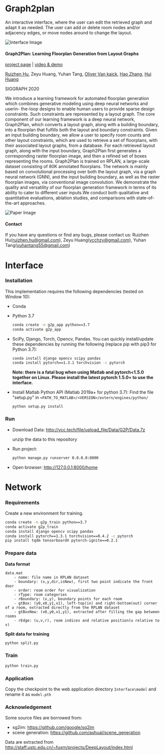 # Graph2plan
An interactive interface, where the user can edit the retrieved graph and adapt it as needed. The user can add or delete room nodes and/or adjacency edges, or move nodes around to change the layout.

![Interface Image](https://github.com/HanHan55/Graph2plan/raw/master/Interface/Img/interface.jpg)

#### Graph2Plan: Learning Floorplan Generation from Layout Graphs
[project page](https://vcc.tech/research/2020/Graph2Plan) | [video & demo](https://vcc.tech/file/upload_file//image/research/att202005081043/Graph2Plan.mp4)   

[Ruizhen Hu](http://csse.szu.edu.cn/staff/ruizhenhu/), Zeyu Huang, Yuhan Tang, [Oliver Van kaick](http://people.scs.carleton.ca/~olivervankaick/index.html), [Hao Zhang](http://www.cs.sfu.ca/~haoz/), [Hui Huang](http://vcc.szu.edu.cn/index-2.html)

SIGGRAPH 2020

We introduce a learning framework for automated floorplan generation which combines generative modeling using deep neural networks and userin- the-loop designs to enable human users to provide sparse design constraints. Such constraints are represented by a layout graph. The core component of our learning framework is a deep neural network, Graph2Plan, which converts a layout graph, along with a building boundary, into a floorplan that fulfills both the layout and boundary constraints. Given an input building boundary, we allow a user to specify room counts and other layout constraints, which are used to retrieve a set of floorplans, with their associated layout graphs, from a database. For each retrieved layout graph, along with the input boundary, Graph2Plan first generates a corresponding raster floorplan image, and then a refined set of boxes representing the rooms. Graph2Plan is trained on RPLAN, a large-scale dataset consisting of 80K annotated floorplans. The network is mainly based on convolutional processing over both the layout graph, via a graph neural network (GNN), and the input building boundary, as well as the raster floorplan images, via conventional image convolution. We demonstrate the quality and versatility of our floorplan generation framework in terms of its ability to cater to different user inputs.We conduct both qualitative and quantitative evaluations, ablation studies, and comparisons with state-of-the-art approaches.

![Paper Image](https://github.com/HanHan55/Graph2plan/raw/master/Interface/Img/paper.png)


#### Contact
If you have any questions or find any bugs, please contact us: Ruizhen Hu(ruizhen.hu@gmail.com), Zeyu Huang(vcchzy@gmail.com), Yuhan Tang(yuhantang55@gmail.com)

# Interface
### Installation
This implementation requires the following dependencies (tested on Window 10):

* Conda

* Python 3.7 

  ```bash
  conda create -n g2p_app python==3.7
  conda activate g2p_app
	```

* SciPy, Django, Torch, Opencv, Pandas. You can quickly install/update these dependencies by running the following (replace pip with pip3 for Python 3.7):

  ```bash
  conda install django opencv scipy pandas
  conda install pytorch==1.3.1 torchvision -c pytorch
  ``` 
  **Note: there is a fatal bug when using Matlab and pytorch<1.5.0 together on Linux. Please install the latest pytorch 1.5.0+ to use the interface.**
		
* Install Matlab Python API (Matlab 2019a+ for python 3.7):
  Find the file "setup.py" in `<PATH_TO_MATLAB>/<VERSION>/extern/engines/python/`
  
  ```
  python setup.py install
	```


###  Run

* Download Data: http://vcc.tech/file/upload_file/Data/G2P/Data.7z

	unzip the data to this repository
	
* Run project:

  ```bash
  python manage.py runserver 0.0.0.0:8000
  ```
		
* Open browser: http://127.0.0.1:8000/home
			
	

# Network
### Requirements

Create a new environment for training.

  ```bash
  conda create -n g2p_train python==3.7
  conda activate g2p_train
  conda install django opencv scipy pandas
  conda install pytorch==1.3.1 torchvision==0.4.2 -c pytorch
  pip install tqdm tensorboardX pytorch-ignite==0.2.1
  ```

### Prepare data

**Data format**

  ```
  data.mat
      - name: file name in RPLAN dataset
      - boundary: (x,y,dir,isNew), first two point indicate the front door
      - order: room order for visualization
      - rType: room categories
      - rBoundary: (x,y), boundary points for each room
      - gtBox: (y0,x0,y1,x1), left-top(in) and right-bottom(out) corner of a room, extracted directly from the RPLAN dataset
      - gtBoxNew: (x0,y0,x1,y1), extracted after filling the gap between rooms
      - rEdge: (u,v,r), room indices and relative position(u relative to v)
  ```

**Split data for training**

  ```bash
  python split.py
  ```

### Train

  ```bash
  python train.py
  ```

### Application

Copy the checkpoint to the web application directory `Interface\model` and rename it as `model.pth`

### Acknowledgement

Some source files are borrowed from:
- sg2im: https://github.com/google/sg2im
- scene generation: https://github.com/ashual/scene_generation

Data are extracted from http://staff.ustc.edu.cn/~fuxm/projects/DeepLayout/index.html
